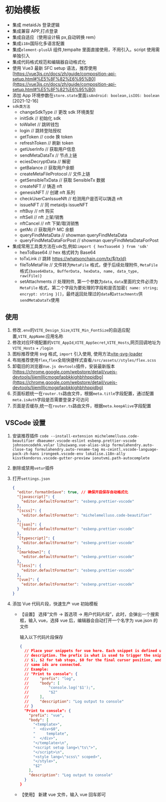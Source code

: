 # 初始模板

- 集成 metaidJs 登录逻辑
- 集成兼容 APP,打点登录
- 集成自适应（使用设计稿 px,自动转换 rem）
- 集成`i18n`国际化多语言配置
- 集成`element-plus`Ui 组件,tempalte 里面直接使用，不用引入。script 使用需单独引入
- 集成代码格式规范和编辑器自动格式化
- 使用 Vue3 最新 SFC setup 语法，推荐使用[https://vue3js.cn/docs/zh/guide/composition-api-setup.html#%E5%8F%82%E6%95%B0](https://vue3js.cn/docs/zh/guide/composition-api-setup.html#%E5%8F%82%E6%95%B0)
- 添加 App 环境参数在`store.state`里面`isAndroid: boolean,isIOS: boolean` [2021-12-16]
- `sdk类方法`
  - changeSdkType // 更改 sdk 环境类型
  - initSdk // 初始化 sdk
  - toWallet // 跳转钱包
  - login // 跳转登陆授权
  - getToken // code 换 token
  - refreshToken // 刷新 token
  - getUserInfo // 获取用户信息
  - sendMetaDataTx // 节点上链
  - eciesDecryptData // 解密
  - getBalance // 获取用户余额
  - createMetaFileProtocol // 文件上链
  - getSensibleTxData // 获取 SensibleTx 数据
  - createNFT // 铸造 nft
  - genesisNFT // 创建 nft 系列
  - checkUserCanIssueNft // 检测用户是否可以铸造 nft
  - issueNFT // 同 metaidjs issueNFT
  - nftBuy // nft 购买
  - nftSell // nft 上架/销售
  - nftCancel // nft 下架/取消销售
  - getMc // 获取用户 MC 余额
  - queryFindMetaData // showman queryFindMetaData
  - queryFindMetaDataForPost // showman queryFindMetaDataForPost
- 集成常用工具类方法在`sdk`包,例如:`import { hexToase64 } from 'sdk'`
  - hexToBase64 // hex 格式转为 Base64
  - toTxLink // 跳转 https://whatsonchain.com/tx/${txId}
  - fileToMetaFile // 文件转为`MetaFile` 格式，便于后续处理附件, `MetaFile`格式`{base64Data, BufferData, hexData, name, data_type, raw(File)}`
  - setAttachments // 处理附件, 第一个参数为`data`, `data`里面的文件必须为`MetaFile` 格式，第二个字段为要处理的字段和是否加密`{ name: string; encrypt: string }[]`，最终返回处理过的`data`和`attachments`供`sendMetaDataTx`使用

## 使用

1. 修改`.env`的`VITE_Design_Size`,`VITE_Min_FontSize`的自适应配置,`VITE_AppName`:应用名称
2. 修改对应环境配置的`VITE_AppId`,`VITE_AppSecret`,`VITE_Hosts`,网页回调地址为`VITE_Hosts` + `/login`
3. 图标推荐使用 svg 格式, `import` 引入使用, 使用方法[vite-svg-loader](https://github.com/jpkleemans/vite-svg-loader)
4. 布局推荐使用`flex`,`flex`全局快捷样式查看`/src/assets//styles/flex.scss`
5. 卸载旧的浏览器`Vue.js devtools`插件，安装最新版本[https://chrome.google.com/webstore/detail/vuejs-devtools/ljjemllljcmogpfapbkkighbhhppjdbg](https://chrome.google.com/webstore/detail/vuejs-devtools/ljjemllljcmogpfapbkkighbhhppjdbg)
6. 页面标题统一在`router.ts`路由文件，根据`meta.title`字段配置，通过配置`meta.isAuth`字段是否需要登录才可访问
7. 页面是否缓存,统一在`router.ts`路由文件，根据`meta.keepAlive`字段配置

## VSCode 设置

1. 安装推荐插件
   `code --install-extension michelemelluso.code-beautifier dbaeumer.vscode-eslint esbenp.prettier-vscode johnsoncodehk.volar lihuiwang.vue-alias-skip formulahendry.auto-close-tag formulahendry.auto-rename-tag ms-ceintl.vscode-language-pack-zh-hans irongeek.vscode-env lokalise.i18n-ally kisstkondoros.vscode-gutter-preview ionutvmi.path-autocomplete`

2. 删除或禁用`vetur`插件

3. 打开`settings.json`
   ```json
   {
     "editor.formatOnSave": true, // 确保开启保存自动格式化
     "[javascript]": {
       "editor.defaultFormatter": "esbenp.prettier-vscode"
     },
     "[scss]": {
       "editor.defaultFormatter": "michelemelluso.code-beautifier"
     },
     "[json]": {
       "editor.defaultFormatter": "esbenp.prettier-vscode"
     },
     "[typescript]": {
       "editor.defaultFormatter": "esbenp.prettier-vscode"
     },
     "[markdown]": {
       "editor.defaultFormatter": "esbenp.prettier-vscode"
     },
     "[less]": {
       "editor.defaultFormatter": "esbenp.prettier-vscode"
     },
     "[vue]": {
       "editor.defaultFormatter": "esbenp.prettier-vscode"
     }
   }
   ```
4. 添加 Vue 代码片段，快速生产 vue 初始模板

   - 【设置】
     选择“文件 -> 首选项 -> 用户代码片段”，此时，会弹出一个搜索框，输入 vue，选择 vue 后，编辑器会自动打开一个名字为 vue.json 的文件

     输入以下代码片段保存

     ```json
     {
       // Place your snippets for vue here. Each snippet is defined under a snippet name and has a prefix, body and
       // description. The prefix is what is used to trigger the snippet and the body will be expanded and inserted. Possible variables are:
       // $1, $2 for tab stops, $0 for the final cursor position, and ${1:label}, ${2:another} for placeholders. Placeholders with the
       // same ids are connected.
       // Example:
       // "Print to console": {
       //     "prefix": "log",
       //     "body": [
       //         "console.log('$1');",
       //         "$2"
       //     ],
       //     "description": "Log output to console"
       // }
       "Print to console": {
         "prefix": "vue",
         "body": [
           "<template>",
           "  <div>$0",
           "     template",
           "  </div>",
           "</template>\n",
           "<script setup lang=\"ts\">",
           "</script>\n",
           "<style lang=\"scss\" scoped>",
           "</style>",
           "$2"
         ],
         "description": "Log output to console"
       }
     }
     ```

   - 【使用】
     新建 vue 文件，输入 vue 回车即可

